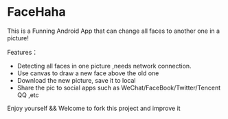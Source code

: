 # FaceHaha
This is a Funning Android App that can change all faces to another one in a picture! 

Features：

- Detecting all faces in one picture ,needs network connection.
- Use canvas to draw a new face above the old one
- Download the new picture, save it to local
- Share the pic to social apps such as WeChat/FaceBook/Twitter/Tencent QQ ,etc

Enjoy yourself && Welcome to fork this project and improve it

